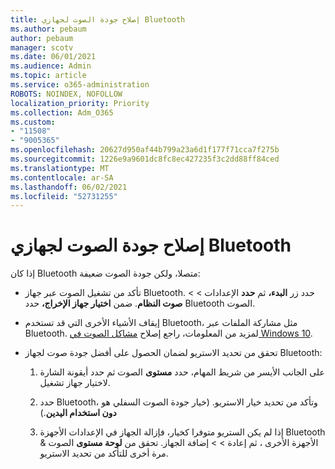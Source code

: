 ```yaml
---
title: إصلاح جودة الصوت لجهازي Bluetooth
ms.author: pebaum
author: pebaum
manager: scotv
ms.date: 06/01/2021
ms.audience: Admin
ms.topic: article
ms.service: o365-administration
ROBOTS: NOINDEX, NOFOLLOW
localization_priority: Priority
ms.collection: Adm_O365
ms.custom:
- "11508"
- "9005365"
ms.openlocfilehash: 20627d950af44b799a23a6d1f177f71cca7f275b
ms.sourcegitcommit: 1226e9a9601dc8fc8ec427235f3c2dd88ff84ced
ms.translationtype: MT
ms.contentlocale: ar-SA
ms.lasthandoff: 06/02/2021
ms.locfileid: "52731255"
---
```

# <a name="fix-the-audio-quality-of-my-bluetooth-device"></a>إصلاح جودة الصوت لجهازي Bluetooth

إذا كان Bluetooth متصلا، ولكن جودة الصوت ضعيفة:

- تأكد من تشغيل الصوت عبر جهاز Bluetooth. حدد زر **البدء،** ثم **حدد** الإعدادات  >    >  **صوت النظام**. ضمن **اختيار جهاز الإخراج،** حدد Bluetooth الصوت.

- إيقاف الأشياء الأخرى التي قد تستخدم Bluetooth، مثل مشاركة الملفات عبر Bluetooth. لمزيد من المعلومات، راجع إصلاح [مشاكل الصوت في Windows 10](https://support.microsoft.com/en-us/help/4026994).

- تحقق من تحديد الاستريو لضمان الحصول على أفضل جودة صوت لجهاز Bluetooth:
    1. على الجانب الأيسر من شريط المهام، حدد **مستوى** الصوت ثم حدد أيقونة الشارة لاختيار جهاز تشغيل.

    1. حدد Bluetooth، وتأكد من تحديد  خيار الاستريو. (خيار جودة الصوت السفلي هو **دون استخدام اليدين**.)

    1. إذا لم يكن الستريو متوفرا كخيار، فإزالة الجهاز في الإعدادات الأجهزة Bluetooth & الأجهزة الأخرى ، ثم إعادة  >    >  إضافة الجهاز. تحقق من **لوحة مستوى** الصوت مرة أخرى للتأكد من تحديد الاستريو.


